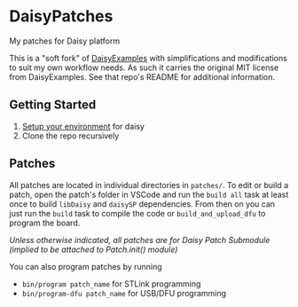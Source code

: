 # DaisyPatches

My patches for Daisy platform

This is a "soft fork" of [DaisyExamples](https://github.com/electro-smith/DaisyExamples) with
simplifications and modifications to suit my own workflow needs. As such it carries the original MIT
license from DaisyExamples. See that repo's README for additional information.

## Getting Started

1. [Setup your environment](https://github.com/electro-smith/DaisyWiki/wiki/1.-Setting-Up-Your-Development-Environment) for daisy
2. Clone the repo recursively

## Patches

All patches are located in individual directories in `patches/`. To edit or build a patch, open the
patch's folder in VSCode and run the `build all` task at least once to build `libDaisy` and
`daisySP` dependencies. From then on you can just run the `build` task to compile the code or
`build_and_upload_dfu` to program the board.

_Unless otherwise indicated, all patches are for Daisy Patch Submodule (implied to be attached to 
Patch.init() module)_

You can also program patches by running

* `bin/program patch_name` for STLink programming
* `bin/program-dfu patch_name` for USB/DFU programming
